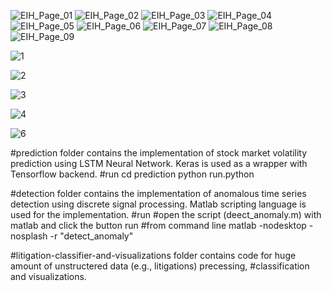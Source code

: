 
![EIH_Page_01](https://github.com/dishantzaveri/SingaporeIndiaHackathon2023_TeamFoxtrot/assets/80118978/ce61d53a-e055-4e80-8edc-adf51894cca0)
![EIH_Page_02](https://github.com/dishantzaveri/SingaporeIndiaHackathon2023_TeamFoxtrot/assets/80118978/5d855f8f-bf2e-4c82-af05-16fc4654b6eb)
![EIH_Page_03](https://github.com/dishantzaveri/SingaporeIndiaHackathon2023_TeamFoxtrot/assets/80118978/944712b8-9511-44b2-8471-444bba946cbd)
![EIH_Page_04](https://github.com/dishantzaveri/SingaporeIndiaHackathon2023_TeamFoxtrot/assets/80118978/4909f8a2-1150-4d52-96a7-fed942cdc553)
![EIH_Page_05](https://github.com/dishantzaveri/SingaporeIndiaHackathon2023_TeamFoxtrot/assets/80118978/7b55604b-710e-493f-a008-29a8c2c02486)
![EIH_Page_06](https://github.com/dishantzaveri/SingaporeIndiaHackathon2023_TeamFoxtrot/assets/80118978/d30d8054-fd23-4e17-8866-afd18319b8de)
![EIH_Page_07](https://github.com/dishantzaveri/SingaporeIndiaHackathon2023_TeamFoxtrot/assets/80118978/d500bbee-5efa-4d3a-82f2-37299c73da98)
![EIH_Page_08](https://github.com/dishantzaveri/SingaporeIndiaHackathon2023_TeamFoxtrot/assets/80118978/55df098d-4efc-488f-a9b1-8e760d08f785)
![EIH_Page_09](https://github.com/dishantzaveri/SingaporeIndiaHackathon2023_TeamFoxtrot/assets/80118978/cb3e7756-2331-4cb9-9e57-b0102b07e7eb)

![1](https://github.com/dishantzaveri/SingaporeIndiaHackathon2023_TeamFoxtrot/assets/80118978/aebe7261-aebf-46fb-a145-de1884d6bde3)


![2](https://github.com/dishantzaveri/SingaporeIndiaHackathon2023_TeamFoxtrot/assets/80118978/dda79435-15e4-4f4e-b231-27a8629248c1)

![3](https://github.com/dishantzaveri/SingaporeIndiaHackathon2023_TeamFoxtrot/assets/80118978/2f87dd4b-befa-4640-96bd-64bdc717ac61)

![4](https://github.com/dishantzaveri/SingaporeIndiaHackathon2023_TeamFoxtrot/assets/80118978/4cd775c9-f0a3-4861-9afe-a705c0ad8501)

![6](https://github.com/dishantzaveri/SingaporeIndiaHackathon2023_TeamFoxtrot/assets/80118978/23819499-4c73-4d56-b919-f31021798492)




#prediction folder contains the implementation of stock market volatility prediction using LSTM Neural Network. Keras is used as a wrapper with Tensorflow backend.
#run
cd prediction
python run.python

#detection folder contains the implementation of anomalous time series detection using discrete signal processing. Matlab scripting language is used for the implementation. 
#run
#open the script (deect_anomaly.m) with matlab and click the button run
#from command line
matlab -nodesktop -nosplash -r "detect_anomaly"


#litigation-classifier-and-visualizations folder contains code for huge amount of unstructered data (e.g., litigations) precessing, #classification and visualizations.   
